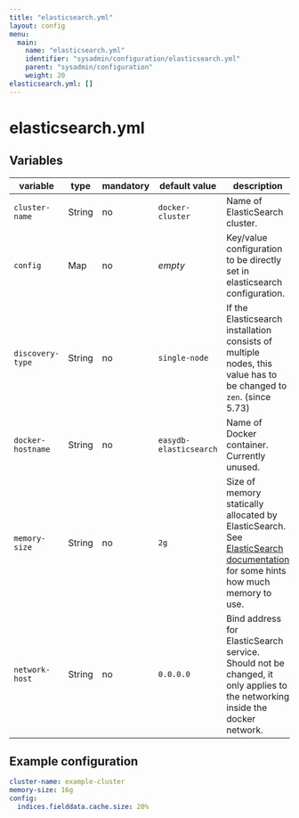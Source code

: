 ```yaml
---
title: "elasticsearch.yml"
layout: config
menu:
  main:
    name: "elasticsearch.yml"
    identifier: "sysadmin/configuration/elasticsearch.yml"
    parent: "sysadmin/configuration"
    weight: 20
elasticsearch.yml: []
---
```

# elasticsearch.yml

## Variables

| variable                                           | type          | mandatory | default value | description |
|---|---|---|---|---|
|`cluster-name`                                      | String        | no        | `docker-cluster` | Name of ElasticSearch cluster. |
|`config`                                            | Map           | no        | _empty_       | Key/value configuration to be directly set in elasticsearch configuration. |
|`discovery-type`                                    | String        | no        | `single-node` | If the Elasticsearch installation consists of multiple nodes, this value has to be changed to `zen`. (since 5.73) |
|`docker-hostname`                                   | String        | no        | `easydb-elasticsearch` | Name of Docker container. Currently unused. |
|`memory-size`                                       | String        | no        | `2g`          | Size of memory statically allocated by ElasticSearch. See [ElasticSearch documentation](https://www.elastic.co/guide/en/elasticsearch/reference/5.6/heap-size.html) for some hints how much memory to use. |
|`network-host`                                      | String        | no        | `0.0.0.0`     | Bind address for ElasticSearch service. Should not be changed, it only applies to the networking inside the docker network. |

## Example configuration

```yaml
cluster-name: example-cluster
memory-size: 16g
config:
  indices.fielddata.cache.size: 20%
```
